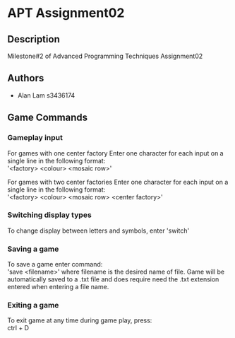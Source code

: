 # APT Assignment02

## Description
Milestone#2 of Advanced Programming Techniques Assignment02

## Authors
- Alan Lam 		s3436174  

## Game Commands
### Gameplay input
For games with one center factory
Enter one character for each input on a single line in the following format:  
'\<factory> \<colour> \<mosaic row>'

For games with two center factories
Enter one character for each input on a single line in the following format:  
'\<factory> \<colour> \<mosaic row> \<center factory>'

### Switching display types
To change display between letters and symbols, enter 'switch'

### Saving a game
To save a game enter command:  
'save \<filename>'
where filename is the desired name of file. Game will be automatically saved to a .txt file 
and does require need the .txt extension entered when entering a file name.

### Exiting a game
To exit game at any time during game play, press:  
ctrl + D
